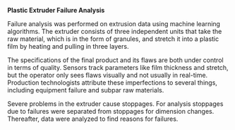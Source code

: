 **Plastic Extruder Failure Analysis**

Failure analysis was performed on extrusion data using machine 
learning algorithms. The extruder consists of three independent 
units that take the raw material, which is in the form of granules, and stretch it into a plastic film by heating and pulling in three layers.

The specifications of the final product and its flaws are both under control in terms of quality. Sensors track parameters like film thickness and stretch, but the operator only sees flaws visually and not usually in real-time. Production technologists attribute these imperfections to several things, including equipment failure and subpar raw materials.

Severe problems in the extruder cause stoppages. For analysis stoppages due to failures were separated from stoppages for dimension changes. Thereafter, data were analyzed to find reasons for failures.


